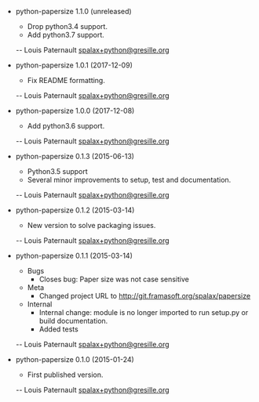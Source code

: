 * python-papersize 1.1.0 (unreleased)

    * Drop python3.4 support.
    * Add python3.7 support.

    -- Louis Paternault <spalax+python@gresille.org>

* python-papersize 1.0.1 (2017-12-09)

    * Fix README formatting.

    -- Louis Paternault <spalax+python@gresille.org>

* python-papersize 1.0.0 (2017-12-08)

    * Add python3.6 support.

    -- Louis Paternault <spalax+python@gresille.org>

* python-papersize 0.1.3 (2015-06-13)

    * Python3.5 support
    * Several minor improvements to setup, test and documentation.

    -- Louis Paternault <spalax+python@gresille.org>

* python-papersize 0.1.2 (2015-03-14)

    * New version to solve packaging issues.

    -- Louis Paternault <spalax+python@gresille.org>

* python-papersize 0.1.1 (2015-03-14)

    * Bugs
        * Closes bug: Paper size was not case sensitive
    * Meta
        * Changed project URL to http://git.framasoft.org/spalax/papersize
    * Internal
        * Internal change: module is no longer imported to run setup.py or build
          documentation.
        * Added tests

    -- Louis Paternault <spalax+python@gresille.org>

* python-papersize 0.1.0 (2015-01-24)

    * First published version.

    -- Louis Paternault <spalax+python@gresille.org>
